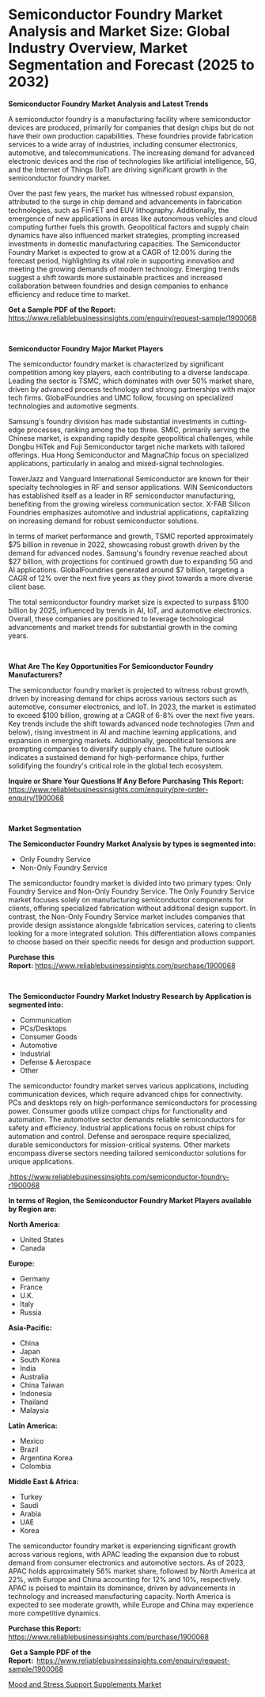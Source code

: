 <p><h1>Semiconductor Foundry Market Analysis and Market Size: Global Industry Overview, Market Segmentation and Forecast (2025 to 2032)</h1></p><p><strong>Semiconductor Foundry Market Analysis and Latest Trends</strong></p>
<p><p>A semiconductor foundry is a manufacturing facility where semiconductor devices are produced, primarily for companies that design chips but do not have their own production capabilities. These foundries provide fabrication services to a wide array of industries, including consumer electronics, automotive, and telecommunications. The increasing demand for advanced electronic devices and the rise of technologies like artificial intelligence, 5G, and the Internet of Things (IoT) are driving significant growth in the semiconductor foundry market.</p><p>Over the past few years, the market has witnessed robust expansion, attributed to the surge in chip demand and advancements in fabrication technologies, such as FinFET and EUV lithography. Additionally, the emergence of new applications in areas like autonomous vehicles and cloud computing further fuels this growth. Geopolitical factors and supply chain dynamics have also influenced market strategies, prompting increased investments in domestic manufacturing capacities. The Semiconductor Foundry Market is expected to grow at a CAGR of 12.00% during the forecast period, highlighting its vital role in supporting innovation and meeting the growing demands of modern technology. Emerging trends suggest a shift towards more sustainable practices and increased collaboration between foundries and design companies to enhance efficiency and reduce time to market.</p></p>
<p><strong>Get a Sample PDF of the Report:&nbsp;</strong> <a href="https://www.reliablebusinessinsights.com/enquiry/request-sample/1900068?utm_campaign=2809&utm_medium=2&utm_source=Github&utm_content=ia&utm_term=06042025&utm_id=semiconductor-foundry">https://www.reliablebusinessinsights.com/enquiry/request-sample/1900068</a></p>
<p>&nbsp;</p>
<p><strong>Semiconductor Foundry Major Market Players</strong></p>
<p><p>The semiconductor foundry market is characterized by significant competition among key players, each contributing to a diverse landscape. Leading the sector is TSMC, which dominates with over 50% market share, driven by advanced process technology and strong partnerships with major tech firms. GlobalFoundries and UMC follow, focusing on specialized technologies and automotive segments.</p><p>Samsung's foundry division has made substantial investments in cutting-edge processes, ranking among the top three. SMIC, primarily serving the Chinese market, is expanding rapidly despite geopolitical challenges, while Dongbu HiTek and Fuji Semiconductor target niche markets with tailored offerings. Hua Hong Semiconductor and MagnaChip focus on specialized applications, particularly in analog and mixed-signal technologies.</p><p>TowerJazz and Vanguard International Semiconductor are known for their specialty technologies in RF and sensor applications. WIN Semiconductors has established itself as a leader in RF semiconductor manufacturing, benefiting from the growing wireless communication sector. X-FAB Silicon Foundries emphasizes automotive and industrial applications, capitalizing on increasing demand for robust semiconductor solutions.</p><p>In terms of market performance and growth, TSMC reported approximately $75 billion in revenue in 2022, showcasing robust growth driven by the demand for advanced nodes. Samsung's foundry revenue reached about $27 billion, with projections for continued growth due to expanding 5G and AI applications. GlobalFoundries generated around $7 billion, targeting a CAGR of 12% over the next five years as they pivot towards a more diverse client base.</p><p>The total semiconductor foundry market size is expected to surpass $100 billion by 2025, influenced by trends in AI, IoT, and automotive electronics. Overall, these companies are positioned to leverage technological advancements and market trends for substantial growth in the coming years.</p></p>
<p>&nbsp;</p>
<p><strong>What Are The Key Opportunities For Semiconductor Foundry Manufacturers?</strong></p>
<p><p>The semiconductor foundry market is projected to witness robust growth, driven by increasing demand for chips across various sectors such as automotive, consumer electronics, and IoT. In 2023, the market is estimated to exceed $100 billion, growing at a CAGR of 6-8% over the next five years. Key trends include the shift towards advanced node technologies (7nm and below), rising investment in AI and machine learning applications, and expansion in emerging markets. Additionally, geopolitical tensions are prompting companies to diversify supply chains. The future outlook indicates a sustained demand for high-performance chips, further solidifying the foundry's critical role in the global tech ecosystem.</p></p>
<p><strong>Inquire or Share Your Questions If Any Before Purchasing This Report:</strong> <a href="https://www.reliablebusinessinsights.com/enquiry/pre-order-enquiry/1900068?utm_campaign=2809&utm_medium=2&utm_source=Github&utm_content=ia&utm_term=06042025&utm_id=semiconductor-foundry">https://www.reliablebusinessinsights.com/enquiry/pre-order-enquiry/1900068</a></p>
<p>&nbsp;</p>
<p><strong>Market Segmentation</strong></p>
<p><strong>The Semiconductor Foundry Market Analysis by types is segmented into:</strong></p>
<p><ul><li>Only Foundry Service</li><li>Non-Only Foundry Service</li></ul></p>
<p><p>The semiconductor foundry market is divided into two primary types: Only Foundry Service and Non-Only Foundry Service. The Only Foundry Service market focuses solely on manufacturing semiconductor components for clients, offering specialized fabrication without additional design support. In contrast, the Non-Only Foundry Service market includes companies that provide design assistance alongside fabrication services, catering to clients looking for a more integrated solution. This differentiation allows companies to choose based on their specific needs for design and production support.</p></p>
<p><strong>Purchase this Report:&nbsp;</strong><a href="https://www.reliablebusinessinsights.com/purchase/1900068?utm_campaign=2809&utm_medium=2&utm_source=Github&utm_content=ia&utm_term=06042025&utm_id=semiconductor-foundry">https://www.reliablebusinessinsights.com/purchase/1900068</a></p>
<p>&nbsp;</p>
<p><strong>The Semiconductor Foundry Market Industry Research by Application is segmented into:</strong></p>
<p><ul><li>Communication</li><li>PCs/Desktops</li><li>Consumer Goods</li><li>Automotive</li><li>Industrial</li><li>Defense & Aerospace</li><li>Other</li></ul></p>
<p><p>The semiconductor foundry market serves various applications, including communication devices, which require advanced chips for connectivity. PCs and desktops rely on high-performance semiconductors for processing power. Consumer goods utilize compact chips for functionality and automation. The automotive sector demands reliable semiconductors for safety and efficiency. Industrial applications focus on robust chips for automation and control. Defense and aerospace require specialized, durable semiconductors for mission-critical systems. Other markets encompass diverse sectors needing tailored semiconductor solutions for unique applications.</p></p>
<p><a href="https://www.reliablebusinessinsights.com/semiconductor-foundry-r1900068?utm_campaign=2809&utm_medium=2&utm_source=Github&utm_content=ia&utm_term=06042025&utm_id=semiconductor-foundry">&nbsp;https://www.reliablebusinessinsights.com/semiconductor-foundry-r1900068</a></p>
<p><strong>In terms of Region, the Semiconductor Foundry Market Players available by Region are:</strong></p>
<p>
    <p> <strong> North America: </strong>
        <ul>
            <li>United States</li>
            <li>Canada</li>
        </ul>
        </p> 
    <p> <strong> Europe: </strong>
        <ul>
            <li>Germany</li>
            <li>France</li>
            <li>U.K.</li>
            <li>Italy</li>
            <li>Russia</li>
        </ul>
        </p> 
    <p> <strong> Asia-Pacific: </strong>
        <ul>
            <li>China</li>
            <li>Japan</li>
            <li>South Korea</li>
            <li>India</li>
            <li>Australia</li>
            <li>China Taiwan</li>
            <li>Indonesia</li>
            <li>Thailand</li>
            <li>Malaysia</li>
        </ul>
        </p> 
    <p> <strong> Latin America: </strong>
        <ul>
            <li>Mexico</li>
            <li>Brazil</li>
            <li>Argentina Korea</li>
            <li>Colombia</li>
        </ul>
        </p> 
    <p> <strong> Middle East & Africa: </strong>
        <ul>
            <li>Turkey</li>
            <li>Saudi</li>
            <li>Arabia</li>
            <li>UAE</li>
            <li>Korea</li>
        </ul>
    </p>
    </p>
<p><p>The semiconductor foundry market is experiencing significant growth across various regions, with APAC leading the expansion due to robust demand from consumer electronics and automotive sectors. As of 2023, APAC holds approximately 56% market share, followed by North America at 22%, with Europe and China accounting for 12% and 10%, respectively. APAC is poised to maintain its dominance, driven by advancements in technology and increased manufacturing capacity. North America is expected to see moderate growth, while Europe and China may experience more competitive dynamics.</p></p>
<p><strong>Purchase this Report: </strong><a href="https://www.reliablebusinessinsights.com/purchase/1900068?utm_campaign=2809&utm_medium=2&utm_source=Github&utm_content=ia&utm_term=06042025&utm_id=semiconductor-foundry">https://www.reliablebusinessinsights.com/purchase/1900068</a></p>
<p>&nbsp;<strong>Get a Sample PDF of the Report:&nbsp;&nbsp;</strong><a href="https://www.reliablebusinessinsights.com/enquiry/request-sample/1900068?utm_campaign=2809&utm_medium=2&utm_source=Github&utm_content=ia&utm_term=06042025&utm_id=semiconductor-foundry">https://www.reliablebusinessinsights.com/enquiry/request-sample/1900068</a></p>
<p><strong></strong></p>
<p><p><a href="https://github.com/djembashote/Market-Research-Report-List-1/blob/main/mood-and-stress-support-supplements-market.md?utm_campaign=2809&utm_medium=2&utm_source=Github&utm_content=ia&utm_term=06042025&utm_id=semiconductor-foundry">Mood and Stress Support Supplements Market</a></p></p>